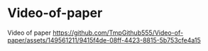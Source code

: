 # Video-of-paper
Video of paper
https://github.com/TmpGithub555/Video-of-paper/assets/149561211/9415f4de-08ff-4423-8815-5b753cfe4a15
